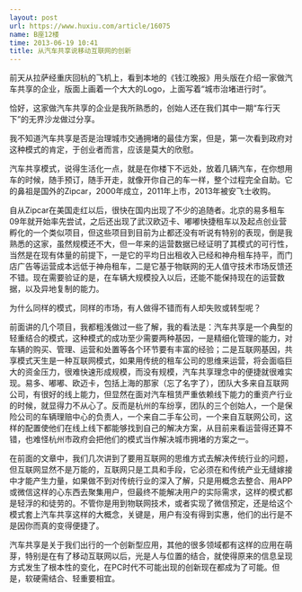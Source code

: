 ```yaml
---
layout: post
url: https://www.huxiu.com/article/16075
name: B座12楼
time: 2013-06-19 10:41
title: 从汽车共享说移动互联网的创新
---
```

前天从拉萨经重庆回杭的飞机上，看到本地的《钱江晚报》用头版在介绍一家做汽车共享的企业，版面上画着一个大大的Logo，上面写着“城市治堵进行时”。

恰好，这家做汽车共享的企业是我所熟悉的，创始人还在我们其中一期“车行天下”的无界沙龙做过分享。

我不知道汽车共享是否是治理城市交通拥堵的最佳方案，但是，第一次看到政府对这种模式的肯定，于创业者而言，应该是莫大的欣慰。

汽车共享模式，说得生活化一点，就是在你楼下不远处，放着几辆汽车，在你想用车的时候，随手预订，随手开走，就像开你自己的车一样，整个过程完全自助。它的鼻祖是国外的Zipcar，2000年成立，2011年上市，2013年被安飞士收购。

自从Zipcar在美国走红以后，很快在国内出现了不少的追随者。北京的易多租车09年就开始率先尝试，之后还出现了武汉欧迈卡、嘟嘟快捷租车以及起点创业营孵化的一个类似项目，但这些项目到目前为止都还没有听说有特别的表现，倒是我熟悉的这家，虽然规模还不大，但一年来的运营数据已经证明了其模式的可行性，当然是在现有体量的前提下，一是它的平均日出租收入已经和神舟租车持平，而门店广告等运营成本远低于神舟租车，二是它基于物联网的无人值守技术市场反馈还不错。现在需要验证的是，在车辆大规模投入以后，还能不能保持现在的运营数据，以及异地复制的能力。

为什么同样的模式，同样的市场，有人做得不错而有人却失败或转型呢？

前面讲的几个项目，我都粗浅做过一些了解，我的看法是：汽车共享是一个典型的轻重结合的模式，这种模式的成功至少需要两种基因，一是精细化管理的能力，对车辆的购买、管理、运营和处置等各个环节要有丰富的经验；二是互联网基因，共享模式天生是一种互联网模式，如果用传统的租车公司的思维来运营，将会面临巨大的资金压力，很难快速形成规模，而没有规模，汽车共享理念中的便捷就很难实现。易多、嘟嘟、欧迈卡，包括上海的那家（忘了名字了），团队大多来自互联网公司，有很好的线上能力，但显然在面对汽车租赁严重依赖线下能力的重资产行业的时候，就显得力不从心了。反而是杭州的车纷享，团队的三个创始人，一个是保险公司的车辆理赔中心的负责人，一个来自二手车公司，一个来自互联网公司，这样的配置使他们在线上线下都能够找到自己的解决方案，从目前来看运营得还算不错，也难怪杭州市政府会把他们的模式当作解决城市拥堵的方案之一。

在前面的文章中，我们几次讲到了要用互联网的思维方式去解决传统行业的问题，但互联网显然不是万能的，互联网只是工具和手段，它必须在和传统产业无缝嫁接中才能产生力量，如果做不到对传统行业的深入了解，只是用概念去整合、用APP或微信这样的心东西去聚集用户，但最终不能解决用户的实际需求，这样的模式都是轻浮的和徒劳的。不管你是用到物联网技术，或者实现了微信预定，还是给这个模式套上汽车共享这样的大概念，关键是，用户有没有得到实惠，他们的出行是不是因你而真的变得便捷了。

汽车共享是关于我们出行的一个创新型应用，其他的很多领域都有这样的应用在萌芽，特别是在有了移动互联网以后，光是人与位置的结合，就使得原来的信息呈现方式发生了根本性的变化，在PC时代不可能出现的创新现在都成为了可能。但是，软硬需结合、轻重要相宜。


